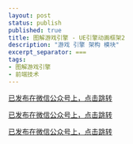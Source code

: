 ```yaml
---
layout: post
status: publish
published: true
title: 图解游戏引擎 - UE引擎动画框架2
description: "游戏 引擎 架构 模块"
excerpt_separator: ===
tags:
- 图解游戏引擎
- 前端技术
---
```


[已发布在微信公众号上，点击跳转](https://mp.weixin.qq.com/s/qg0Mt0hoUqAElChkQWnUFw)

[已发布在微信公众号上，点击跳转](https://mp.weixin.qq.com/s/qg0Mt0hoUqAElChkQWnUFw)

[已发布在微信公众号上，点击跳转](https://mp.weixin.qq.com/s/qg0Mt0hoUqAElChkQWnUFw)

